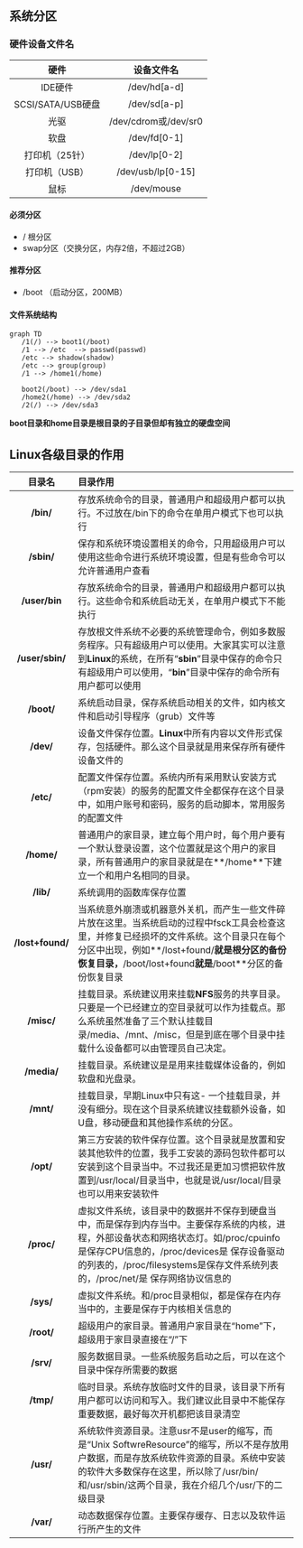 ## 系统分区

### 硬件设备文件名

|       硬件        |      设备文件名      |
| :---------------: | :------------------: |
|      IDE硬件      |     /dev/hd[a-d]     |
| SCSI/SATA/USB硬盘 |     /dev/sd[a-p]     |
|       光驱        | /dev/cdrom或/dev/sr0 |
|       软盘        |     /dev/fd[0-1]     |
|  打印机（25针）   |     /dev/lp[0-2]     |
|   打印机（USB）   |  /dev/usb/lp[0-15]   |
|       鼠标        |      /dev/mouse      |

#### 必须分区

- / 根分区
- swap分区（交换分区，内存2倍，不超过2GB）

#### 推荐分区

- /boot （启动分区，200MB）



#### 文件系统结构

```mermaid
graph TD
   /1(/) --> boot1(/boot) 
   /1 --> /etc  --> passwd(passwd)
   /etc --> shadow(shadow)
   /etc --> group(group)
   /1 --> /home1(/home)
   
   boot2(/boot) --> /dev/sda1
   /home2(/home) --> /dev/sda2
   /2(/) --> /dev/sda3
```



**boot目录和home目录是根目录的子目录但却有独立的硬盘空间**



## Linux各级目录的作用

|      目录名      | 目录作用                                                     |
| :--------------: | :----------------------------------------------------------- |
|    **/bin/**     | 存放系统命令的目录，普通用户和超级用户都可以执行。不过放在/bin下的命令在单用户模式下也可以执行 |
|    **/sbin/**    | 保存和系统环境设置相关的命令，只用超级用户可以使用这些命令进行系统环境设置，但是有些命令可以允许普通用户查看 |
|  **/user/bin**   | 存放系统命令的目录，普通用户和超级用户都可以执行。这些命令和系统启动无关，在单用户模式下不能执行 |
| **/user/sbin/**  | 存放根文件系统不必要的系统管理命令，例如多数服务程序。只有超级用户可以使用。大家其实可以注意到**Linux**的系统，在所有“**sbin**”目录中保存的命令只有超级用户可以使用，“**bin**”目录中保存的命令所有用户都可以使用 |
|    **/boot/**    | 系统启动目录，保存系统启动相关的文件，如内核文件和启动引导程序（grub）文件等 |
|    **/dev/**     | 设备文件保存位置。**Linux**中所有内容以文件形式保存，包括硬件。那么这个目录就是用来保存所有硬件设备文件的 |
|    **/etc/**     | 配置文件保存位置。系统内所有采用默认安装方式（rpm安装）的服务的配置文件全都保存在这个目录中，如用户账号和密码，服务的启动脚本，常用服务的配置文件 |
|    **/home/**    | 普通用户的家目录，建立每个用户时，每个用户要有一个默认登录设置，这个位置就是这个用户的家目录，所有普通用户的家目录就是在**/home**下建立一个和用户名相同的目录。 |
|    **/lib/**     | 系统调用的函数库保存位置                                     |
| **/lost+found/** | 当系统意外崩溃或机器意外关机，而产生一些文件碎片放在这里。当系统启动的过程中fsck工具会检查这里，并修复已经损坏的文件系统。这个目录只在每个分区中出现，例如**/lost+found/**就是根分区的备份恢复目录，**/boot/lost+found**就是**/boot**分区的备份恢复目录 |
|    **/misc/**    | 挂载目录。系统建议用来挂载**NFS**服务的共享目录。只要是一个已经建立的空目录就可以作为挂载点。那么系统虽然准备了三个默认挂载目录/media、/mnt、/misc，但是到底在哪个目录中挂载什么设备都可以由管理员自己决定。 |
|   **/media/**    | 挂载目录。系统建议是是用来挂载媒体设备的，例如软盘和光盘录。 |
|    **/mnt/**     | 挂载目录，早期Linux中只有这- 一个挂载目录，并没有细分。现在这个目录系统建议挂载额外设备，如U盘，移动硬盘和其他操作系统的分区。 |
|    **/opt/**     | 第三方安装的软件保存位置。这个目录就是放置和安装其他软件的位置，我手工安装的源码包软件都可以安装到这个目录当中。不过我还是更加习惯把软件放置到/usr/local/目录当中，也就是说/usr/local/目录也可以用来安装软件 |
|    **/proc/**    | 虚拟文件系统，该目录中的数据并不保存到硬盘当中，而是保存到内存当中。主要保存系统的内核，进程，外部设备状态和网络状态灯。如/proc/cpuinfo是保存CPU信息的，/proc/devices是 保存设备驱动的列表的，/proc/filesystems是保存文件系统列表的，/proc/net/是 保存网络协议信息的 |
|    **/sys/**     | 虚拟文件系统。和/proc目录相似，都是保存在内存当中的，主要是保存于内核相关信息的 |
|    **/root/**    | 超级用户的家目录。普通用户家目录在“home”下，超级用于家目录直接在“/”下 |
|    **/srv/**     | 服务数据目录。一些系统服务启动之后，可以在这个目录中保存所需要的数据 |
|    **/tmp/**     | 临时目录。系统存放临时文件的目录，该目录下所有用户都可以访问和写入。我们建议此目录中不能保存重要数据，最好每次开机都把该目录清空 |
|    **/usr/**     | 系统软件资源目录。注意usr不是user的缩写，而是“Unix SoftwreResource”的缩写，所以不是存放用户数据，而是存放系统软件资源的目录。系统中安装的软件大多数保存在这里，所以除了/usr/bin/和/usr/sbin/这两个目录，我在介绍几个/usr/下的二级目录 |
|    **/var/**     | 动态数据保存位置。主要保存缓存、日志以及软件运行所产生的文件 |


